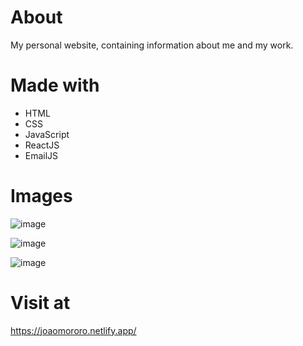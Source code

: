 # About
My personal website, containing information about me and my work.

# Made with
- HTML
- CSS
- JavaScript
- ReactJS
- EmailJS

# Images
![image](https://user-images.githubusercontent.com/110433639/207948284-f938b1e0-b8bc-486a-b2cb-360e2075537a.png)

![image](https://user-images.githubusercontent.com/110433639/207947957-c864781e-4f64-4dfe-9609-b9dc98db0941.png)

![image](https://user-images.githubusercontent.com/110433639/207948028-2a0f1986-5273-4f3b-b34e-c8b6d844bfae.png)

# Visit at
https://joaomororo.netlify.app/
